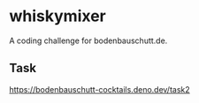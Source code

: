 # whiskymixer
A coding challenge for bodenbauschutt.de.

## Task
https://bodenbauschutt-cocktails.deno.dev/task2
